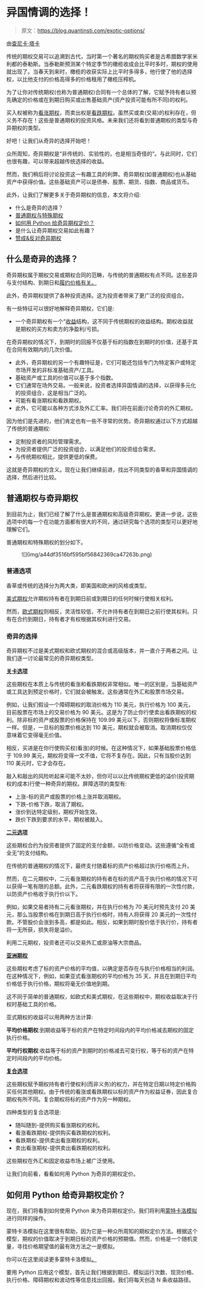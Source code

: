 # 异国情调的选择！

> 原文：<https://blog.quantinsti.com/exotic-options/>

由[查尼卡·塔卡](https://www.linkedin.com/in/chainika-bahl-thakar-b32971155/)

传统的期权交易可以追溯到古代，当时第一个著名的期权购买者是古希腊数学家米利都的泰勒斯。当泰勒斯预测某个特定季节的橄榄收成会比平时多时，期权的使用就出现了。当春天到来时，橄榄的收获实际上比平时多得多，他行使了他的选择权，以比他支付的价格高得多的价格租用了橄榄压榨机。

为了让你对传统期权(也称为普通期权)合同有一个总体的了解，它赋予持有者以预先确定的价格或在到期日购买或出售基础资产(资产投资可能有所不同)的权利。

买入权被称为[看涨期权](https://quantra.quantinsti.com/glossary/Call-Option)，而卖出权是[看跌期权](https://quantra.quantinsti.com/glossary/Put-Option)。虽然买或卖(交易)的权利存在，但义务不存在！这些是普通期权的投资风格。未来我们还将看到普通期权的类型与奇异期权的类型。

好吧！让我们从奇异的选择开始吧！

众所周知，奇异期权是“非传统的、实验性的，也是相当奇怪的”。与此同时，它们也很有趣，可以带来超越传统选择的收益。

然而，我们稍后将讨论投资这一有趣工具的利弊。奇异期权(如普通期权)也从基础资产中获得价值。这些基础资产可以是债券、股票、期货、指数、商品或货币。

此外，让我们了解更多关于奇异期权的信息，本文将介绍:

*   什么是奇异的选择？
*   [普通期权与特殊期权](#Vanilla-Exotic)
*   [如何用 Python 给奇异期权定价？](#Price-Exotic-Python)
*   是什么让奇异期权交易如此有趣？
*   [赞成&反对奇异期权](#Pros-Cons-Exotic)

## 什么是奇异的选择？

奇异期权属于期权交易或期权合同的范畴，与传统的普通期权有点不同。这些差异与支付结构、到期日和[履约价格有关。](https://quantra.quantinsti.com/glossary/Strike-Price)

此外，奇异期权提供了各种投资选择。这为投资者带来了更广泛的投资组合。

有一些特征可以很好地解释奇异期权，它们是:

*   一个奇异期权有一个“[收益](https://quantra.quantinsti.com/glossary/Option-Payoff)结构，这不同于传统期权的收益结构。期权收益就是期权的买方和卖方的净盈利/亏损。

在奇异期权的情况下，到期时的回报不仅基于标的指数在到期时的价值，还基于其在合同有效期内的几次价值。

*   此外，奇异期权的另一个有趣特征是，它们可能还包括专门为特定客户或特定市场开发的非标准基础资产/工具。
*   基础资产或工具的价值可以基于多个指数。
*   它们通常在场外交易。一般来说，投资者选择异国情调的选择，以获得多元化的投资组合，这是相当广泛的。
*   可能有看涨期权和看跌期权。
*   此外，它可能以各种方式涉及外汇汇率。我们将在前面讨论奇异的外汇期权。

因为他们是先进的，他们肯定也有一些不寻常的优势。奇异期权通过以下方式超越了传统的普通期权:

*   定制投资者的风险管理需求。
*   为投资者提供广泛的投资组合，以满足他们的投资组合需求。
*   与传统期权相比，提供更低的保费。

这就是奇异期权的含义。现在让我们继续前进，找出不同类型的香草和异国情调的选择，然后进行比较。

## 普通期权与奇异期权

到目前为止，我们已经了解了什么是普通期权和高级奇异期权。更进一步说，这些选项中的每一个在功能方面都有很大的不同，通过研究每个选项的类型可以更好地理解它们。

普通期权和特殊期权的划分如下。

<figure class="kg-card kg-image-card kg-width-full">![](img/a44df3516bf595bf56842369ca47263b.png)</figure>

### 普通选项

香草或传统的选择分为两大类，即美国和欧洲的风格或类型。

[美式期权](https://quantra.quantinsti.com/glossary/American-Option)允许期权持有者在到期日前或到期日的任何时候行使相关权利。

然而，[欧式期权](https://quantra.quantinsti.com/glossary/European-Option)则相反，灵活性较低，不允许持有者在到期日之前行使其权利。只有在合约到期日，持有者才有权根据其权利进行交易。

### 奇异的选择

奇异期权不过是美式期权和欧式期权的混合或高级版本，并一直介于两者之间。让我们逐一讨论最常见的奇异期权类型。

[**关卡选项**](https://en.wikipedia.org/wiki/Barrier_option)

这些期权在本质上与传统的看涨和看跌期权非常相似。唯一的区别是，当基础资产或工具达到预定价格时，它们就会被触发。这些通常在外汇和股票市场交易。

例如，让我们假设一个障碍期权的取消价格为 110 美元，执行价格为 100 美元，目前股票在市场上的交易价格为 90 美元。这是为了防止你行使卖出看跌期权的权利。除非标的资产或股票的价格保持在 109.99 美元以下，否则期权将像标准期权一样。但是，一旦标的股票价格达到 110 美元，期权就会被取消。取消期权仅仅意味着它变得毫无价值。

相反，买进是在你行使购买权(看涨)的时候。在这种情况下，如果基础股票价格低于 109.99 美元，期权将变得一文不值，它将不复存在。因此，只有当股价达到 110 美元时，它才会存在。

敲入和敲出的风险听起来可能不太妙，但你可以以比传统期权更低的溢价(投资期权的成本)行使一种奇异的期权。屏障选项的类型有:

*   上涨-标的资产或股票的价格上涨并取消期权。
*   下跌-价格下跌，取消了期权。
*   涨价到达特定级别，期权开始生效。
*   跌价下跌到要求的水平，期权被敲入。

[**二元选项**](https://en.wikipedia.org/wiki/Binary_option)

这些期权合约为投资者提供了固定的支付金额，以防价格变动。这些遵循“全有或全无”的支付结构。

在传统的普通期权的情况下，最终支付随着标的资产价格超过执行价格而上升。

然而，在二元期权中，二元看涨期权的持有者在标的资产高于执行价格的情况下可以获得一笔有限的总额。此外，二元看跌期权的持有者将获得有限的一次性付款，以防资产价格收于执行价以下。

例如，如果交易者持有二元看涨期权，并在执行价格为 70 美元时预先支付 20 美元，那么当股票价格在到期日高于执行价格时，持有人将获得 20 美元的一次性付款。不管股价会涨到多高，都是如此。相反，如果到期时股价低于执行价，持有者将一无所获，损失将是溢价。

利用二元期权，投资者还可以交易外汇或原油等大宗商品。

[**亚洲期权**](https://quantra.quantinsti.com/glossary/Asian-Option)

这些期权考虑了标的资产价格的平均值，以确定是否存在与执行价格相当的利润。在这种情况下，例如，如果亚式看涨期权的平均价格为 35 天，并且在到期日平均价格低于执行价格，期权将毫无价值地到期。

这不同于简单的普通期权，如欧式和美式期权，在这些期权中，期权收益取决于行权时基础工具的价格。

亚式期权的收益可以用两种方法计算:

**平均价格期权**:到期收益等于标的资产在特定时间段内的平均价格减去期权的固定执行价格。

**平均行权期权**:收益等于标的资产到期时的价格减去可变行权，等于标的资产在特定时间段内的平均价格。

[**复合选项**](https://en.wikipedia.org/wiki/Compound_option)

这些期权赋予期权持有者行使权利(而非义务)的权力，并在特定日期以特定价格购买任何其他期权。由于传统的看涨或看跌期权以标的资产作为权益证券，因此复合期权有所不同。复合期权将标的资产作为另一种期权。

四种类型的复合选项是:

*   随叫随到-提供购买看涨期权的权利。
*   看涨看跌期权-提供购买看跌期权的权利。
*   看跌期权-提供卖出看涨期权的权利。
*   卖出看涨期权-提供卖出看跌期权的权利。

这些期权在外汇和固定收益市场上被广泛使用。

让我们向前看，看看如何用 Python 为奇异的期权定价。

## 如何用 Python 给奇异期权定价？

现在，我们将看到如何使用 Python 来为奇异期权定价。我们将利用[蒙特卡洛模拟](https://quantra.quantinsti.com/glossary/Monte-Carlo-Simulation)进行同样的操作。

蒙特卡洛模拟在这里很有帮助，因为它是一种众所周知的期权定价方法。根据这个模型，期权的价值取决于到期日标的资产价格的预期值。然而，价格是一个随机变量，寻找价格期望值的最有效方法之一是模拟。

你可以在这里阅读更多蒙特卡洛模拟[。](/monte-carlo-simulation/)

要用 Python 应用这个模型，首先让我们根据到期日、模拟运行次数、现货价格、执行价格、障碍期权和波动性等信息找出回报。我们将每天创造 N 条收益路径。
